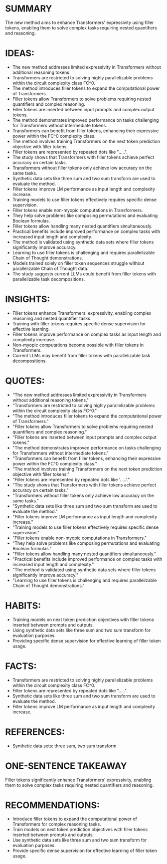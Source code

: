 # SUMMARY
The new method aims to enhance Transformers' expressivity using filler tokens, enabling them to solve complex tasks requiring nested quantifiers and reasoning.

# IDEAS:
- The new method addresses limited expressivity in Transformers without additional reasoning tokens.
- Transformers are restricted to solving highly parallelizable problems within the circuit complexity class FC^0.
- The method introduces filler tokens to expand the computational power of Transformers.
- Filler tokens allow Transformers to solve problems requiring nested quantifiers and complex reasoning.
- Filler tokens are inserted between input prompts and complex output tokens.
- The method demonstrates improved performance on tasks challenging for Transformers without intermediate tokens.
- Transformers can benefit from filler tokens, enhancing their expressive power within the FC^0 complexity class.
- The method involves training Transformers on the next token prediction objective with filler tokens.
- Filler tokens are represented by repeated dots like ".....".
- The study shows that Transformers with filler tokens achieve perfect accuracy on certain tasks.
- Transformers without filler tokens only achieve low accuracy on the same tasks.
- Synthetic data sets like three sum and two sum transform are used to evaluate the method.
- Filler tokens improve LM performance as input length and complexity increase.
- Training models to use filler tokens effectively requires specific dense supervision.
- Filler tokens enable non-myopic computations in Transformers.
- They help solve problems like composing permutations and evaluating Boolean formulas.
- Filler tokens allow handling many nested quantifiers simultaneously.
- Practical benefits include improved performance on complex tasks with increased input length and complexity.
- The method is validated using synthetic data sets where filler tokens significantly improve accuracy.
- Learning to use filler tokens is challenging and requires parallelizable Chain of Thought demonstrations.
- Models trained solely on filler token sequences struggle without parallelizable Chain of Thought data.
- The study suggests current LLMs could benefit from filler tokens with parallelizable task decompositions.

# INSIGHTS:
- Filler tokens enhance Transformers' expressivity, enabling complex reasoning and nested quantifier tasks.
- Training with filler tokens requires specific dense supervision for effective learning.
- Filler tokens improve performance on complex tasks as input length and complexity increase.
- Non-myopic computations become possible with filler tokens in Transformers.
- Current LLMs may benefit from filler tokens with parallelizable task decompositions.

# QUOTES:
- "The new method addresses limited expressivity in Transformers without additional reasoning tokens."
- "Transformers are restricted to solving highly parallelizable problems within the circuit complexity class FC^0."
- "The method introduces filler tokens to expand the computational power of Transformers."
- "Filler tokens allow Transformers to solve problems requiring nested quantifiers and complex reasoning."
- "Filler tokens are inserted between input prompts and complex output tokens."
- "The method demonstrates improved performance on tasks challenging for Transformers without intermediate tokens."
- "Transformers can benefit from filler tokens, enhancing their expressive power within the FC^0 complexity class."
- "The method involves training Transformers on the next token prediction objective with filler tokens."
- "Filler tokens are represented by repeated dots like '.....'."
- "The study shows that Transformers with filler tokens achieve perfect accuracy on certain tasks."
- "Transformers without filler tokens only achieve low accuracy on the same tasks."
- "Synthetic data sets like three sum and two sum transform are used to evaluate the method."
- "Filler tokens improve LM performance as input length and complexity increase."
- "Training models to use filler tokens effectively requires specific dense supervision."
- "Filler tokens enable non-myopic computations in Transformers."
- "They help solve problems like composing permutations and evaluating Boolean formulas."
- "Filler tokens allow handling many nested quantifiers simultaneously."
- "Practical benefits include improved performance on complex tasks with increased input length and complexity."
- "The method is validated using synthetic data sets where filler tokens significantly improve accuracy."
- "Learning to use filler tokens is challenging and requires parallelizable Chain of Thought demonstrations."

# HABITS:
- Training models on next token prediction objectives with filler tokens inserted between prompts and outputs.
- Using synthetic data sets like three sum and two sum transform for evaluation purposes.
- Providing specific dense supervision for effective learning of filler token usage.

# FACTS:
- Transformers are restricted to solving highly parallelizable problems within the circuit complexity class FC^0.
- Filler tokens are represented by repeated dots like ".....".
- Synthetic data sets like three sum and two sum transform are used to evaluate the method.
- Filler tokens improve LM performance as input length and complexity increase.

# REFERENCES:
- Synthetic data sets: three sum, two sum transform

# ONE-SENTENCE TAKEAWAY
Filler tokens significantly enhance Transformers' expressivity, enabling them to solve complex tasks requiring nested quantifiers and reasoning.

# RECOMMENDATIONS:
- Introduce filler tokens to expand the computational power of Transformers for complex reasoning tasks.
- Train models on next token prediction objectives with filler tokens inserted between prompts and outputs.
- Use synthetic data sets like three sum and two sum transform for evaluation purposes.
- Provide specific dense supervision for effective learning of filler token usage.